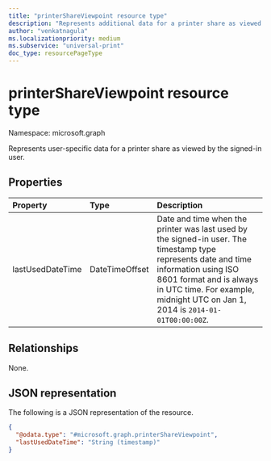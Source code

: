 ```yaml
---
title: "printerShareViewpoint resource type"
description: "Represents additional data for a printer share as viewed by the signed-in user."
author: "venkatnagula"
ms.localizationpriority: medium
ms.subservice: "universal-print"
doc_type: resourcePageType
---
```


# printerShareViewpoint resource type

Namespace: microsoft.graph

Represents user-specific data for a printer share as viewed by the signed-in user.

## Properties
|Property|Type|Description|
|:---|:---|:---|
|lastUsedDateTime|DateTimeOffset|Date and time when the printer was last used by the signed-in user. The timestamp type represents date and time information using ISO 8601 format and is always in UTC time. For example, midnight UTC on Jan 1, 2014 is `2014-01-01T00:00:00Z`.|

## Relationships
None.

## JSON representation
The following is a JSON representation of the resource.
<!-- {
  "blockType": "resource",
  "@odata.type": "microsoft.graph.printerShareViewpoint"
}
-->
``` json
{
  "@odata.type": "#microsoft.graph.printerShareViewpoint",
  "lastUsedDateTime": "String (timestamp)"
}
```
